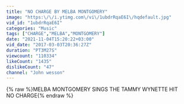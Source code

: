 ```yaml
---
title: "NO CHARGE BY MELBA MONTGOMERY"
image: "https:\/\/i.ytimg.com\/vi\/1ubdrRqaE6I\/hqdefault.jpg"
vid_id: "1ubdrRqaE6I"
categories: "Music"
tags: ["CHARGE","MELBA","MONTGOMERY"]
date: "2021-11-04T15:20:22+03:00"
vid_date: "2017-03-03T20:36:27Z"
duration: "PT3M27S"
viewcount: "110334"
likeCount: "1435"
dislikeCount: "47"
channel: "John wesson"
---
```

{% raw %}MELBA MONTGOMERY SINGS THE TAMMY WYNETTE HIT<br />NO CHARGE{% endraw %}
